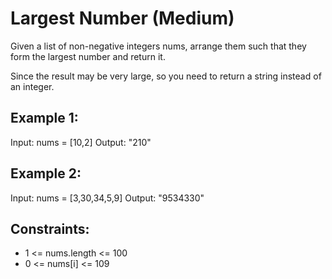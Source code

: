 # Largest Number (Medium)
Given a list of non-negative integers nums, arrange them such that they form the largest number and return it.

Since the result may be very large, so you need to return a string instead of an integer.


## Example 1:

Input: nums = [10,2]
Output: "210"

## Example 2:

Input: nums = [3,30,34,5,9]
Output: "9534330"


## Constraints:

- 1 <= nums.length <= 100
- 0 <= nums[i] <= 109


